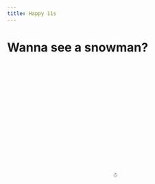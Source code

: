 ```yaml
---
title: Happy 11s
---
```


# Wanna see a snowman?
<br><br><br><br><br><br><br><br><br><br><br><br><br><br>
<p style="text-align:center">☃</p>